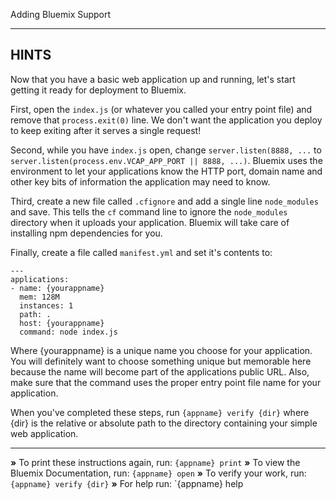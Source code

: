 Adding Bluemix Support

----------------------------------------------------------------------
## HINTS

Now that you have a basic web application up and running, let's start getting
it ready for deployment to Bluemix.

First, open the `index.js` (or whatever you called your entry point file) and
remove that `process.exit(0)` line. We don't want the application you deploy to
keep exiting after it serves a single request!

Second, while you have `index.js` open, change `server.listen(8888, ...` to
`server.listen(process.env.VCAP_APP_PORT || 8888, ...)`. Bluemix uses the
environment to let your applications know the HTTP port, domain name and other
key bits of information the application may need to know.

Third, create a new file called `.cfignore` and add a single line
`node_modules` and save. This tells the `cf` command line to ignore the
`node_modules` directory when it uploads your application. Bluemix will take
care of installing npm dependencies for you.

Finally, create a file called `manifest.yml` and set it's contents to:
```
---
applications:
- name: {yourappname}
  mem: 128M
  instances: 1
  path: .
  host: {yourappname}
  command: node index.js
```
Where {yourappname} is a unique name you choose for your application. You will
definitely want to choose something unique but memorable here because the name
will become part of the applications public URL. Also, make sure that the
command uses the proper entry point file name for your application.

When you've completed these steps, run `{appname} verify {dir}` where {dir} is
the relative or absolute path to the directory containing your simple web
application.

----------------------------------------------------------------------

 __»__ To print these instructions again, run: `{appname} print`
 __»__ To view the Bluemix Documentation, run: `{appname} open`
 __»__ To verify your work, run: `{appname} verify {dir}`
 __»__ For help run: `{appname} help
